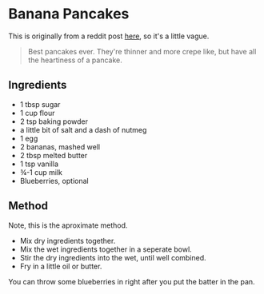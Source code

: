 
# Banana Pancakes # 

This is originally from a reddit post [here](https://www.reddit.com/r/Cooking/comments/5viq3x/besides_banana_bread_what_are_some_tasty_things/de2gxvz/), so it's a little vague.

> Best pancakes ever. They're thinner and more crepe like, but have all the heartiness of a pancake. 


## Ingredients ## 

- 1 tbsp sugar
- 1 cup flour
- 2 tsp baking powder
- a little bit of salt and a dash of nutmeg
- 1 egg
- 2 bananas, mashed well
- 2 tbsp melted butter
- 1 tsp vanilla
- ¾-1 cup milk
- Blueberries, optional

## Method ## 

Note, this is the aproximate method.

- Mix dry ingredients together.
- Mix the wet ingredients together in a seperate bowl.
- Stir the dry ingredients into the wet, until well combined.
- Fry in a little oil or butter.

You can throw some blueberries in right after you put the batter in the pan.
